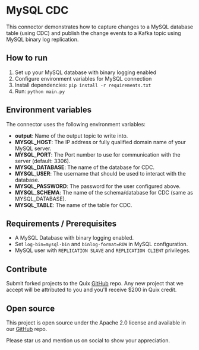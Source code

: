 # MySQL CDC

This connector demonstrates how to capture changes to a MySQL database table (using CDC) and publish the change events to a Kafka topic using MySQL binary log replication.

## How to run

1. Set up your MySQL database with binary logging enabled
2. Configure environment variables for MySQL connection
3. Install dependencies: `pip install -r requirements.txt`
4. Run: `python main.py`

## Environment variables

The connector uses the following environment variables:

- **output**: Name of the output topic to write into.
- **MYSQL_HOST**: The IP address or fully qualified domain name of your MySQL server.
- **MYSQL_PORT**: The Port number to use for communication with the server (default: 3306).
- **MYSQL_DATABASE**: The name of the database for CDC.
- **MYSQL_USER**: The username that should be used to interact with the database.
- **MYSQL_PASSWORD**: The password for the user configured above.
- **MYSQL_SCHEMA**: The name of the schema/database for CDC (same as MYSQL_DATABASE).
- **MYSQL_TABLE**: The name of the table for CDC.

## Requirements / Prerequisites

- A MySQL Database with binary logging enabled.
- Set `log-bin=mysql-bin` and `binlog-format=ROW` in MySQL configuration.
- MySQL user with `REPLICATION SLAVE` and `REPLICATION CLIENT` privileges.

## Contribute

Submit forked projects to the Quix [GitHub](https://github.com/quixio/quix-samples) repo. Any new project that we accept will be attributed to you and you'll receive $200 in Quix credit.

## Open source

This project is open source under the Apache 2.0 license and available in our [GitHub](https://github.com/quixio/quix-samples) repo.

Please star us and mention us on social to show your appreciation.